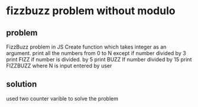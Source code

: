 # fizzbuzz problem without modulo

## problem

FizzBuzz problem in JS
Create function which takes integer as an argument.
print all the numbers from 0 to N except
if number divided by 3 print FIZZ
if number is divided. by 5 print BUZZ
If number divided by 15 print FIZZBUZZ
where N is input entered by user

## solution

used two counter varible to solve the problem
